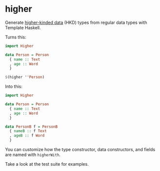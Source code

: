 # higher

Generate [higher-kinded data] (HKD) types from regular data types with Template
Haskell.

[higher-kinded data]: https://reasonablypolymorphic.com/blog/higher-kinded-data/

Turns this:

```haskell
import Higher

data Person = Person
  { name :: Text
  , age :: Word
  }

$(higher ''Person)
```

Into this:

```haskell
import Higher

data Person = Person
  { name :: Text
  , age :: Word
  }

data PersonB f = PersonB
  { nameB :: f Text
  , ageB :: f Word
  }
```

You can customize how the type constructor, data constructors, and fields are
named with `higherWith`.

Take a look at the test suite for examples.
